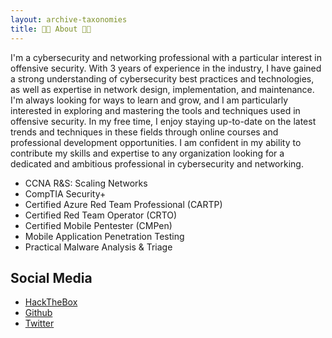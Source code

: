 ```yaml
---
layout: archive-taxonomies
title: 👨‍💻 About 👨‍💻
---
```





I'm a cybersecurity and networking professional with a particular interest in offensive security. With 3 years of experience in the industry, I have gained a strong understanding of cybersecurity best practices and technologies, as well as expertise in network design, implementation, and maintenance. I'm always looking for ways to learn and grow, and I am particularly interested in exploring and mastering the tools and techniques used in offensive security. In my free time, I enjoy staying up-to-date on the latest trends and techniques in these fields through online courses and professional development opportunities. I am confident in my ability to contribute my skills and expertise to any organization looking for a dedicated and ambitious professional in cybersecurity and networking.

                      
* CCNA R&S: Scaling Networks 
* CompTIA Security+
* Certified Azure Red Team Professional (CARTP)
* Certified Red Team Operator (CRTO)
* Certified Mobile Pentester (CMPen)
* Mobile Application Penetration Testing
* Practical Malware Analysis & Triage

## Social Media

* [HackTheBox](https://www.hackthebox.eu/home/users/profile/257310)
* [Github ](https://github.com/b3nj1-1/)
* [Twitter](https://twitter.com/b3nj1_1)
